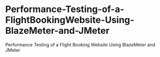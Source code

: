 # Performance-Testing-of-a-FlightBookingWebsite-Using-BlazeMeter-and-JMeter
Performance Testing of a Flight Booking Website Using BlazeMeter and JMeter
